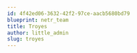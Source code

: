 ```yaml
---
id: 4f42ed06-3632-42f2-97ce-aacb5680bd79
blueprint: netr_team
title: Troyes
author: little_admin
slug: troyes
---
```

